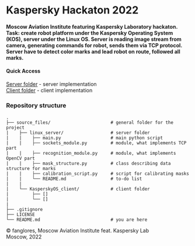 # Kaspersky Hackaton 2022
#### Moscow Aviation Institute featuring Kaspersky Laboratory hackaton.  Task: create robot platform under the Kaspersky Operating System (KOS), server under the Linux OS. Server is reading image stream from camera, generating commands for robot, sends them via TCP protocol. Server have to detect color marks and lead robot on route, followed all marks.  
  
#### Quick Access
[Server folder](source_files/linux_server) - server implementation  
[Client folder](source_files/KasperskyOS_client) - client implementation  
  
  
### Repository structure
    .  
    ├── source_files/                       # general folder for the project  
    |    ├── linux_server/                  # server folder  
    |    |    ├── main.py                   # main python script  
    |    |    ├── sockets_module.py         # module, what implements TCP part  
    |    |    ├── recognition_module.py     # module, what implements OpenCV part  
    |    |    ├── mask_structure.py         # class describing data structure for marks  
    |    |    ├── calibration_script.py     # script for calibrating masks  
    |    |    └── README.md                 # to-do list  
    |    |  
    |    └── KasperskyOS_client/            # client folder  
    |         ├── []  
    |         └── []  
    |  
    ├── .gitignore  
    ├── LICENSE  
    └── README.md                           # you are here
  
  
  
© fanglores, Moscow Aviation Institute feat. Kaspersky Lab  
Moscow, 2022
